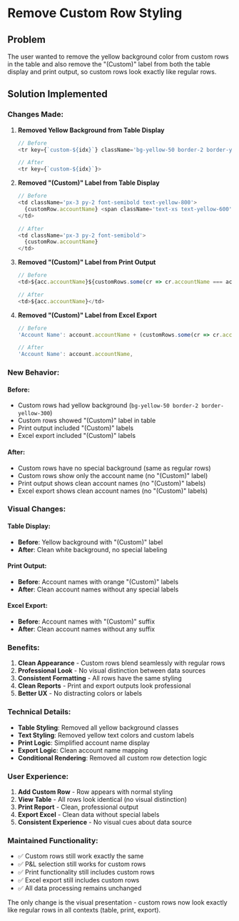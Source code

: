 # Remove Custom Row Styling

## Problem
The user wanted to remove the yellow background color from custom rows in the table and also remove the "(Custom)" label from both the table display and print output, so custom rows look exactly like regular rows.

## Solution Implemented

### **Changes Made:**

1. **Removed Yellow Background from Table Display**
   ```typescript
   // Before
   <tr key={`custom-${idx}`} className='bg-yellow-50 border-2 border-yellow-300'>
   
   // After
   <tr key={`custom-${idx}`}>
   ```

2. **Removed "(Custom)" Label from Table Display**
   ```typescript
   // Before
   <td className='px-3 py-2 font-semibold text-yellow-800'>
     {customRow.accountName} <span className='text-xs text-yellow-600'>(Custom)</span>
   </td>
   
   // After
   <td className='px-3 py-2 font-semibold'>
     {customRow.accountName}
   </td>
   ```

3. **Removed "(Custom)" Label from Print Output**
   ```typescript
   // Before
   <td>${acc.accountName}${customRows.some(cr => cr.accountName === acc.accountName) ? ' <span style="color: #d97706;">(Custom)</span>' : ''}</td>
   
   // After
   <td>${acc.accountName}</td>
   ```

4. **Removed "(Custom)" Label from Excel Export**
   ```typescript
   // Before
   'Account Name': account.accountName + (customRows.some(cr => cr.accountName === account.accountName) ? ' (Custom)' : ''),
   
   // After
   'Account Name': account.accountName,
   ```

### **New Behavior:**

#### **Before:**
- Custom rows had yellow background (`bg-yellow-50 border-2 border-yellow-300`)
- Custom rows showed "(Custom)" label in table
- Print output included "(Custom)" labels
- Excel export included "(Custom)" labels

#### **After:**
- Custom rows have no special background (same as regular rows)
- Custom rows show only the account name (no "(Custom)" label)
- Print output shows clean account names (no "(Custom)" labels)
- Excel export shows clean account names (no "(Custom)" labels)

### **Visual Changes:**

#### **Table Display:**
- **Before**: Yellow background with "(Custom)" label
- **After**: Clean white background, no special labeling

#### **Print Output:**
- **Before**: Account names with orange "(Custom)" labels
- **After**: Clean account names without any special labels

#### **Excel Export:**
- **Before**: Account names with "(Custom)" suffix
- **After**: Clean account names without any suffix

### **Benefits:**
1. **Clean Appearance** - Custom rows blend seamlessly with regular rows
2. **Professional Look** - No visual distinction between data sources
3. **Consistent Formatting** - All rows have the same styling
4. **Clean Reports** - Print and export outputs look professional
5. **Better UX** - No distracting colors or labels

### **Technical Details:**
- **Table Styling**: Removed all yellow background classes
- **Text Styling**: Removed yellow text colors and custom labels
- **Print Logic**: Simplified account name display
- **Export Logic**: Clean account name mapping
- **Conditional Rendering**: Removed all custom row detection logic

### **User Experience:**
1. **Add Custom Row** - Row appears with normal styling
2. **View Table** - All rows look identical (no visual distinction)
3. **Print Report** - Clean, professional output
4. **Export Excel** - Clean data without special labels
5. **Consistent Experience** - No visual cues about data source

### **Maintained Functionality:**
- ✅ Custom rows still work exactly the same
- ✅ P&L selection still works for custom rows
- ✅ Print functionality still includes custom rows
- ✅ Excel export still includes custom rows
- ✅ All data processing remains unchanged

The only change is the visual presentation - custom rows now look exactly like regular rows in all contexts (table, print, export).



